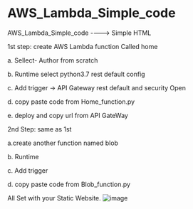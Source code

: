 # AWS_Lambda_Simple_code
AWS_Lambda_Simple_code  ----> Simple HTML


1st step: create AWS Lambda function Called home


a. Sellect- Author from scratch

b. Runtime select python3.7 rest default config

c. Add trigger -> API Gateway rest default and security Open

d. copy paste code from Home_function.py

e. deploy and copy url from API GateWay



2nd Step: same as 1st 

a.create another function named blob

b. Runtime

c. Add trigger

d. copy paste code from Blob_function.py


All Set with your Static Website.
![image](https://github.com/bharatnautiyal/AWS_Lambda_Simple_code/assets/94897374/89952611-cafb-4f98-a068-42b35a31dc9a)









